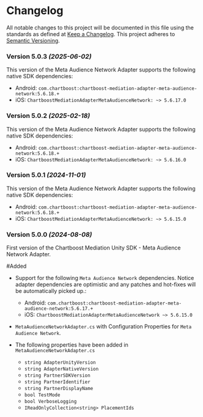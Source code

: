 # Changelog
All notable changes to this project will be documented in this file using the standards as defined at [Keep a Changelog](https://keepachangelog.com/en/1.0.0/). This project adheres to [Semantic Versioning](https://semver.org/spec/v2.0.0).

### Version 5.0.3 *(2025-06-02)*
This version of the Meta Audience Network Adapter supports the following native SDK dependencies:
  * Android: `com.chartboost:chartboost-mediation-adapter-meta-audience-network:5.6.18.+`
  * iOS: `ChartboostMediationAdapterMetaAudienceNetwork: ~> 5.6.17.0`

### Version 5.0.2 *(2025-02-18)*
This version of the Meta Audience Network Adapter supports the following native SDK dependencies:
  * Android: `com.chartboost:chartboost-mediation-adapter-meta-audience-network:5.6.18.+`
  * iOS: `ChartboostMediationAdapterMetaAudienceNetwork: ~> 5.6.16.0`

### Version 5.0.1 *(2024-11-01)*
This version of the Meta Audience Network Adapter supports the following native SDK dependencies:
  * Android: `com.chartboost:chartboost-mediation-adapter-meta-audience-network:5.6.18.+`
  * iOS: `ChartboostMediationAdapterMetaAudienceNetwork: ~> 5.6.15.0`

### Version 5.0.0 *(2024-08-08)*

First version of the Chartboost Mediation Unity SDK - Meta Audience Network Adapter.

#Added
- Support for the following `Meta Audience Network` dependencies. Notice adapter dependencies are optimistic and any patches and hot-fixes will be automatically picked up.:
    * Android: `com.chartboost:chartboost-mediation-adapter-meta-audience-network:5.6.17.+`
    * iOS: `ChartboostMediationAdapterMetaAudienceNetwork ~> 5.6.15.0`
    
- `MetaAudienceNetworkAdapter.cs` with Configuration Properties for `Meta Audience Network`.
- The following properties have been added in `MetaAudienceNetworkAdapter.cs`
    * `string AdapterUnityVersion`
    * `string AdapterNativeVersion`
    * `string PartnerSDKVersion`
    * `string PartnerIdentifier`
    * `string PartnerDisplayName`
    * `bool TestMode`
    * `bool VerboseLogging`
    * `IReadOnlyCollection<string> PlacementIds`
